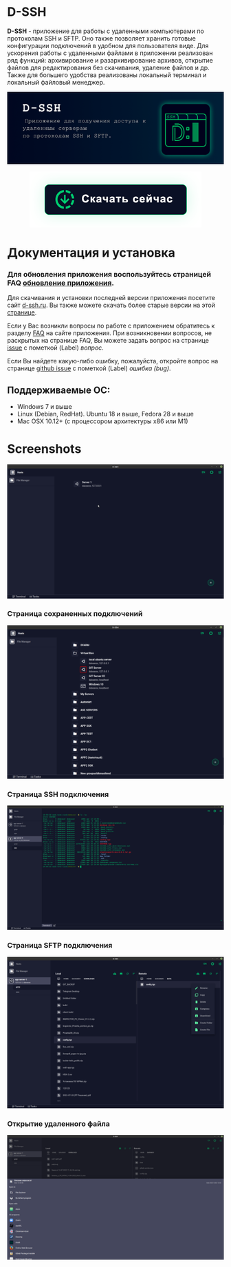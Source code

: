 # D-SSH

**D-SSH** - приложение для работы с удаленными компьютерами по протоколам SSH и SFTP. Оно также позволяет хранить готовые конфигурации подключений в удобном для пользователя виде. Для ускорения работы с удаленными файлами в приложении реализован ряд функций: архивирование и разархивирование архивов, открытие файлов для редактирования без скачивания, удаление файлов и др. Также для большего удобства реализованы локальный терминал и локальный файловый менеджер.

![Alt text](./images/poster.png)

<p align="center">  
    <a href="https://d-ssh.ru/#/download" target="_blank">
        <img src="images/download-btn.png" alt="Download"/>
    </a>
</p>

# Документация и установка

### Для обновления приложения воспользуйтесь страницей FAQ [обновление приложения](https://d-ssh.ru/#/faq/code/update-app).

Для скачивания и установки последней версии приложения посетите сайт [d-ssh.ru](https://d-ssh.ru/#/download). Вы также можете скачать более старые версии на этой [странице](https://d-ssh.ru/#/download-other).

Если у Вас возникли вопросы по работе с приложением обратитесь к разделу [FAQ](https://d-ssh.ru/#/faq) на сайте приложения. При возникновении вопросов, не раскрытых на странице FAQ, Вы можете задать вопрос на странице [issue](https://github.com/dlabs71/d-ssh/issues) с пометкой (Label) _вопрос_.

Если Вы найдете какую-либо ошибку, пожалуйста, откройте вопрос на странице [github issue](https://github.com/dlabs71/d-ssh/issues) с пометкой (Label) _ошибка (bug)_.

## Поддерживаемые ОС:

* Windows 7 и выше
* Linux (Debian, RedHat). Ubuntu 18 и выше, Fedora 28 и выше
* Mac OSX 10.12+ (с процессором архитектуры x86 или M1)

# Screenshots

![Alt text](./images/img_1.gif)

### Страница сохраненных подключений

![Alt text](./images/img_2.png)

### Страница SSH подключения

![Alt text](./images/img_3.png)

### Страница SFTP подключения

![Alt text](./images/img_4.png)

### Открытие удаленного файла

![Alt text](./images/img_5.png)
